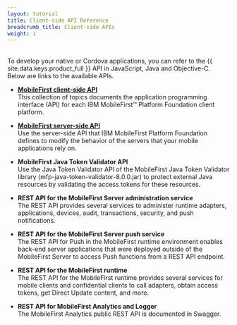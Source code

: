 ```yaml
---
layout: tutorial
title: Client-side API Reference
breadcrumb_title: Client-side APIs
weight: 1
---
```

<!-- NLS_CHARSET=UTF-8 -->
<br/>
To develop your native or Cordova applications, you can refer to the {{ site.data.keys.product_full }} API in JavaScript, Java and Objective-C.  
Below are links to the available APIs.

* **[MobileFirst client-side API](client-js)**  
    This collection of topics documents the application programming interface (API) for each IBM MobileFirst™ Platform Foundation client platform.
    
* **[MobileFirst server-side API](../api-ref/mfp-server-js-apidoc/html/refjavascript-server/html/index.html)**  
    Use the server-side API that IBM MobileFirst Platform Foundation defines to modify the behavior of the servers that your mobile applications rely on.
    
* **MobileFirst Java Token Validator API**  
    Use the Java Token Validator API of the MobileFirst Java Token Validator library (mfp-java-token-validator-8.0.0.jar) to protect external Java resources by validating the access tokens for these resources.

* **REST API for the MobileFirst Server administration service**  
    The REST API provides several services to administer runtime adapters, applications, devices, audit, transactions, security, and push notifications.
    
* **REST API for the MobileFirst Server push service**  
    The REST API for Push in the MobileFirst runtime environment enables back-end server applications that were deployed outside of the MobileFirst Server to access Push functions from a REST API endpoint.
   
* **REST API for the MobileFirst runtime**  
    The REST API for the MobileFirst runtime provides several services for mobile clients and confidential clients to call adapters, obtain access tokens, get Direct Update content, and more.
  
* **REST API for MobileFirst Analytics and Logger**  
    The MobileFirst Analytics public REST API is documented in Swagger.
